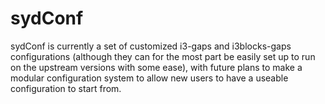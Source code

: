 # sydConf

sydConf is currently a set of customized i3-gaps and i3blocks-gaps configurations (although they can for the most part be easily set up to run on the upstream versions with some ease), with future plans to make a modular configuration system to allow new users to have a useable configuration to start from.
